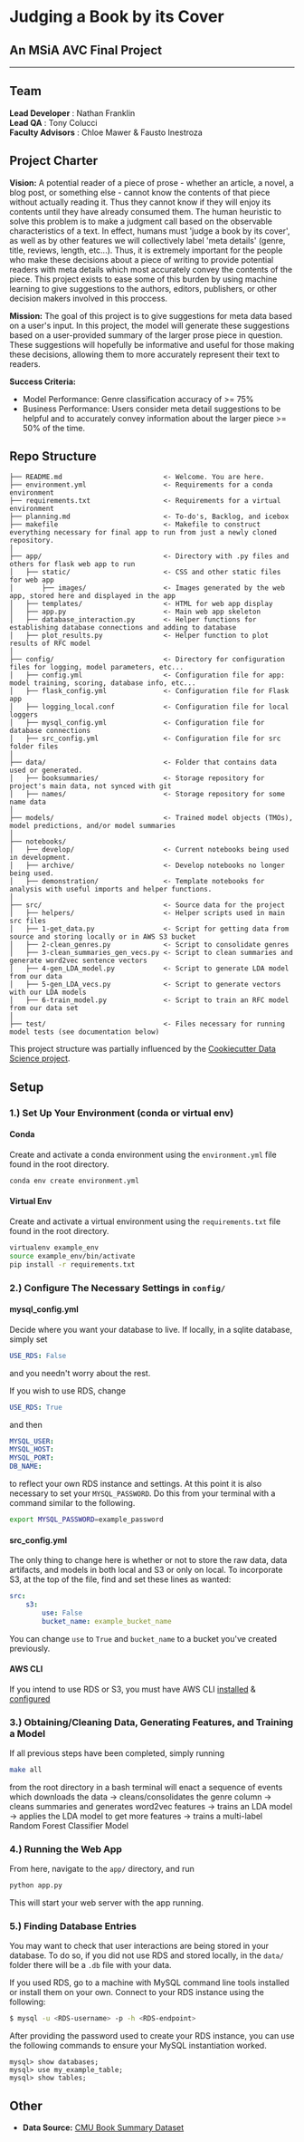 # Judging a Book by its Cover
## An MSiA AVC Final Project
---
## Team
**Lead Developer** : Nathan Franklin  
**Lead QA** : Tony Colucci  
**Faculty Advisors** : Chloe Mawer & Fausto Inestroza  

## Project Charter

**Vision:** 
A potential reader of a piece of prose - whether an article, a novel, a blog post, or something else - cannot know the contents of that piece without actually reading it. Thus they cannot know if they will enjoy its contents until they have already consumed them. The human heuristic to solve this problem is to make a judgment call based on the observable characteristics of a text. In effect, humans must 'judge a book by its cover', as well as by other features we will collectively label 'meta details' (genre, title, reviews, length, etc...). Thus, it is extremely important for the people who make these decisions about a piece of writing to provide potential readers with meta details which most accurately convey the contents of the piece. This project exists to ease some of this burden by using machine learning to give suggestions to the authors, editors, publishers, or other decision makers involved in this proccess.

**Mission:** 
The goal of this project is to give suggestions for meta data based on a user's input. In this project, the model will generate these suggestions based on a user-provided summary of the larger prose piece in question. These suggestions will hopefully be informative and useful for those making these decisions, allowing them to more accurately represent their text to readers.

**Success Criteria:** 
* Model Performance: Genre classification accuracy of >= 75% 
* Business Performance:  Users consider meta detail suggestions to be helpful and to accurately convey information about the larger piece >= 50% of the time.

## Repo Structure

```
├── README.md                         <- Welcome. You are here.
├── environment.yml                   <- Requirements for a conda environment
├── requirements.txt                  <- Requirements for a virtual environment
├── planning.md                       <- To-do's, Backlog, and icebox
├── makefile                          <- Makefile to construct everything necessary for final app to run from just a newly cloned repository.
│
├── app/                              <- Directory with .py files and others for flask web app to run
│   ├── static/                       <- CSS and other static files for web app 
│       ├── images/                   <- Images generated by the web app, stored here and displayed in the app
│   ├── templates/                    <- HTML for web app display
│   ├── app.py                        <- Main web app skeleton
│   ├── database_interaction.py       <- Helper functions for establishing database connections and adding to database
│   ├── plot_results.py               <- Helper function to plot results of RFC model
│
├── config/                           <- Directory for configuration files for logging, model parameters, etc...
│   ├── config.yml                    <- Configuration file for app: model training, scoring, database info, etc...
│   ├── flask_config.yml              <- Configuration file for Flask app
│   ├── logging_local.conf            <- Configuration file for local loggers
│   ├── mysql_config.yml              <- Configuration file for database connections
│   ├── src_config.yml                <- Configuration file for src folder files
│
├── data/                             <- Folder that contains data used or generated. 
│   ├── booksummaries/                <- Storage repository for project's main data, not synced with git
│   ├── names/                        <- Storage repository for some name data
│
├── models/                           <- Trained model objects (TMOs), model predictions, and/or model summaries
│
├── notebooks/
│   ├── develop/                      <- Current notebooks being used in development.
│   ├── archive/                      <- Develop notebooks no longer being used.
│   ├── demonstration/                <- Template notebooks for analysis with useful imports and helper functions. 
│
├── src/                              <- Source data for the project 
│   ├── helpers/                      <- Helper scripts used in main src files 
│   ├── 1-get_data.py                 <- Script for getting data from source and storing locally or in AWS S3 bucket
│   ├── 2-clean_genres.py             <- Script to consolidate genres
│   ├── 3-clean_summaries_gen_vecs.py <- Script to clean summaries and generate word2vec sentence vectors
│   ├── 4-gen_LDA_model.py            <- Script to generate LDA model from our data
│   ├── 5-gen_LDA_vecs.py             <- Script to generate vectors with our LDA models
│   ├── 6-train_model.py              <- Script to train an RFC model from our data set
│
├── test/                             <- Files necessary for running model tests (see documentation below) 
```
This project structure was partially influenced by the [Cookiecutter Data Science project](https://drivendata.github.io/cookiecutter-data-science/).

## Setup

### 1.) Set Up Your Environment (conda or virtual env)

#### Conda

Create and activate a conda environment using the `environment.yml` file found in the root directory.  
```bash
conda env create environment.yml
```

#### Virtual Env

Create and activate a virtual environment using the `requirements.txt` file found in the root directory.    
```bash
virtualenv example_env
source example_env/bin/activate
pip install -r requirements.txt
```

### 2.) Configure The Necessary Settings in `config/`
#### mysql_config.yml
Decide where you want your database to live. If locally, in a sqlite database, simply set
```yaml
USE_RDS: False
```
and you needn't worry about the rest.

If you wish to use RDS, change
```yaml
USE_RDS: True
```
and then
```yaml
MYSQL_USER: 
MYSQL_HOST: 
MYSQL_PORT: 
DB_NAME: 
```
to reflect your own RDS instance and settings. At this point it is also necessary to set your `MYSQL_PASSWORD`. Do this from your terminal with a command similar to the following.
```bash
export MYSQL_PASSWORD=example_password
```
#### src_config.yml
The only thing to change here is whether or not to store the raw data, data artifacts, and models in both local and S3 or only on local. To incorporate S3, at the top of the file, find and set these lines as wanted:
``` yaml
src:
    s3:
        use: False
        bucket_name: example_bucket_name
```
You can change `use` to `True` and `bucket_name` to a bucket you've created previously.

#### AWS CLI
If you intend to use RDS or S3, you must have AWS CLI [installed](https://docs.aws.amazon.com/cli/latest/userguide/cli-chap-install.html) & [configured](https://docs.aws.amazon.com/cli/latest/userguide/cli-chap-configure.html)

### 3.) Obtaining/Cleaning Data, Generating Features, and Training a Model
If all previous steps have been completed, simply running
``` bash
make all
```
from the root directory in a bash terminal will enact a sequence of events which downloads the data -> cleans/consolidates the genre column -> cleans summaries and generates word2vec features -> trains an LDA model -> applies the LDA model to get more features -> trains a multi-label Random Forest Classifier Model 

### 4.) Running the Web App
From here, navigate to the `app/` directory, and run 
```bash
python app.py
```
This will start your web server with the app running.

### 5.) Finding Database Entries
You may want to check that user interactions are being stored in your database. To do so, if you did not use RDS and stored locally, in the `data/` folder there will be a `.db` file with your data.

If you used RDS, go to a machine with MySQL command line tools installed or install them on your own. Connect to your RDS instance using the following:
``` bash
$ mysql -u <RDS-username> -p -h <RDS-endpoint>
```
After providing the password used to create your RDS instance, you can use the following commands to ensure your MySQL instantiation worked. 
```
mysql> show databases;
mysql> use my_example_table;
mysql> show tables;
```

## Other
* **Data Source:** [CMU Book Summary Dataset](http://www.cs.cmu.edu/~dbamman/booksummaries.html)








